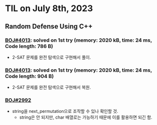 # **TIL on July 8th, 2023**

## Random Defense Using C++
### [BOJ#4013](/Problem%20Solving/boj//random%20defense/11277-07-08-2023.cpp): solved on 1st try (memory: 2020 kB, time: 24 ms, Code length: 786 B)
* 2-SAT 문제를 완전 탐색으로 구현해서 풀이.

### [BOJ#4013](/Problem%20Solving/boj/random%20defense/11277-07-08-2023.cpp): solved on 1st try (memory: 2020 kB, time: 24 ms, Code length: 904 B)
* 2-SAT 문제를 완전 탐색으로 구현해서 복원.

### [BOJ#2992](/Problem%20Solving/boj/random%20defense/2992-07-08-2023.cpp)
* string을 next_permutation으로 조작할 수 있나 확인할 것.
  - string은 안 되지만, char 배열로는 가능하기 때문에 이를 활용하면 되긴 함.